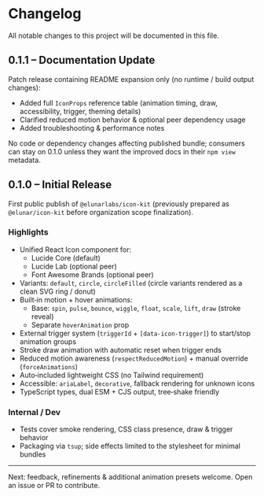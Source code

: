# Changelog

All notable changes to this project will be documented in this file.

## 0.1.1 – Documentation Update
Patch release containing README expansion only (no runtime / build output changes):
- Added full `IconProps` reference table (animation timing, draw, accessibility, trigger, theming details)
- Clarified reduced motion behavior & optional peer dependency usage
- Added troubleshooting & performance notes

No code or dependency changes affecting published bundle; consumers can stay on 0.1.0 unless they want the improved docs in their `npm view` metadata.

## 0.1.0 – Initial Release
First public publish of `@elunarlabs/icon-kit` (previously prepared as `@elunar/icon-kit` before organization scope finalization).

### Highlights
- Unified React Icon component for:
	- Lucide Core (default)
	- Lucide Lab (optional peer)
	- Font Awesome Brands (optional peer)
- Variants: `default`, `circle`, `circleFilled` (circle variants rendered as a clean SVG ring / donut)
- Built‑in motion + hover animations:
	- Base: `spin`, `pulse`, `bounce`, `wiggle`, `float`, `scale`, `lift`, `draw` (stroke reveal)
	- Separate `hoverAnimation` prop
- External trigger system (`triggerId` + `[data-icon-trigger]`) to start/stop animation groups
- Stroke draw animation with automatic reset when trigger ends
- Reduced motion awareness (`respectReducedMotion`) + manual override (`forceAnimations`)
- Auto‑included lightweight CSS (no Tailwind requirement)
- Accessible: `ariaLabel`, `decorative`, fallback rendering for unknown icons
- TypeScript types, dual ESM + CJS output, tree‑shake friendly

### Internal / Dev
- Tests cover smoke rendering, CSS class presence, draw & trigger behavior
- Packaging via `tsup`; side effects limited to the stylesheet for minimal bundles

---

Next: feedback, refinements & additional animation presets welcome. Open an issue or PR to contribute.
